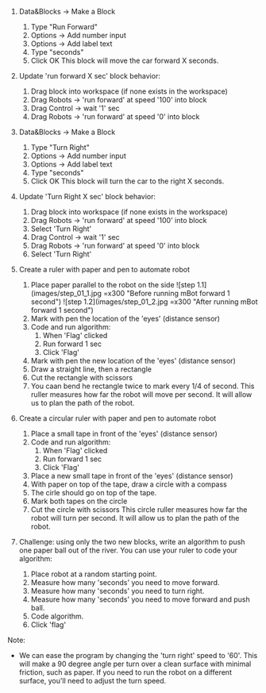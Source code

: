 1. Data&Blocks -> Make a Block
    1. Type "Run Forward"
    2. Options -> Add number input
    3. Options -> Add label text
    4. Type "seconds"
    2. Click OK
This block will move the car forward X seconds.

2. Update 'run forward X sec' block behavior:
    1. Drag block into workspace (if none exists in the workspace)
    2. Drag Robots -> 'run forward' at speed '100' into block
    3. Drag Control -> wait '1' sec
    4. Drag Robots -> 'run forward' at speed '0' into block
    
3. Data&Blocks -> Make a Block
    1. Type "Turn Right"
    2. Options -> Add number input
    3. Options -> Add label text
    4. Type "seconds"
    2. Click OK
This block will turn the car to the right X seconds.

4. Update 'Turn Right X sec' block behavior:
    1. Drag block into workspace (if none exists in the workspace)
    2. Drag Robots -> 'run forward' at speed '100' into block
    3. Select 'Turn Right'
    4. Drag Control -> wait '1' sec
    2. Drag Robots -> 'run forward' at speed '0' into block
    3. Select 'Turn Right'

5. Create a ruler with paper and pen to automate robot
    1. Place paper parallel to the robot on the side
    ![step 1.1](images/step_01_1.jpg =x300 "Before running mBot forward 1 second")
    ![step 1.2](images/step_01_2.jpg =x300 "After running mBot forward 1 second")
    2. Mark with pen the location of the 'eyes' (distance sensor)
    3. Code and run algorithm:
        1. When 'Flag' clicked
        2. Run forward 1 sec
        3. Click 'Flag'
    4. Mark with pen the new location of the 'eyes' (distance sensor)
    5. Draw a straight line, then a rectangle
    6. Cut the rectangle with scissors
    7. You caan bend he rectangle twice to mark every 1/4 of second.
This ruller measures how far the robot will move per second. It will allow us to plan the path of the robot.

6. Create a circular ruler with paper and pen to automate robot
    1. Place a small tape in front of the 'eyes' (distance sensor)
    3. Code and run algorithm:
        1. When 'Flag' clicked
        2. Run forward 1 sec
        3. Click 'Flag'
    4. Place a new small tape in front of the 'eyes' (distance sensor)
    5. With paper on top of the tape, draw a circle with a compass
    6. The cirle should go on top of the tape.
    7. Mark both tapes on the circle
    6. Cut the circle with scissors
This circle ruller measures how far the robot will turn per second. It will allow us to plan the path of the robot.

7. Challenge: using only the two new blocks, write an algorithm to push one paper ball out of the river. You can use your ruler to code your algorithm:
    1. Place robot at a random starting point.
    2. Measure how many 'seconds' you need to move forward.
    3. Measure how many 'seconds' you need to turn right.
    4. Measure how many 'seconds' you need to move forward and push ball.
    5. Code algorithm.
    6. Click 'flag'

Note: 
- We can ease the program by changing the 'turn right' speed to '60'. This will make a 90 degree angle per turn over a clean surface with minimal friction, such as paper. If you need to run the robot on a different surface, you'll need to adjust the turn speed.
